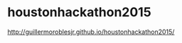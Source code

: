 # houstonhackathon2015
<a href="http://guillermoroblesjr.github.io/houstonhackathon2015/">
  http://guillermoroblesjr.github.io/houstonhackathon2015/
</a>